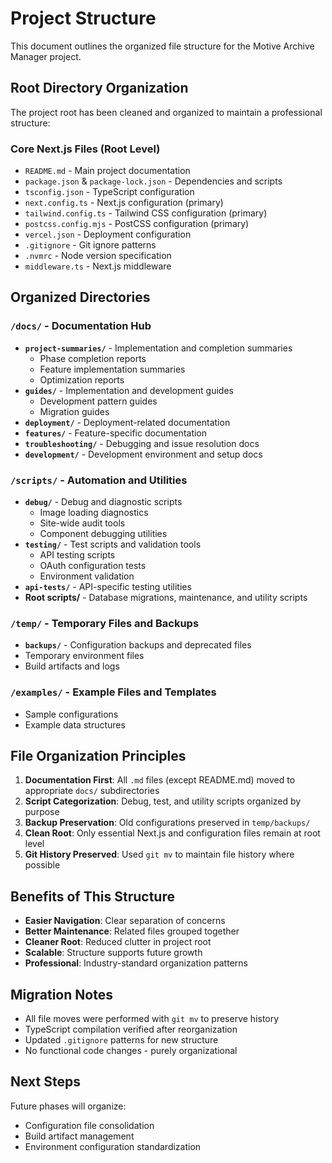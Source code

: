 # Project Structure

This document outlines the organized file structure for the Motive Archive Manager project.

## Root Directory Organization

The project root has been cleaned and organized to maintain a professional structure:

### Core Next.js Files (Root Level)

- `README.md` - Main project documentation
- `package.json` & `package-lock.json` - Dependencies and scripts
- `tsconfig.json` - TypeScript configuration
- `next.config.ts` - Next.js configuration (primary)
- `tailwind.config.ts` - Tailwind CSS configuration (primary)
- `postcss.config.mjs` - PostCSS configuration (primary)
- `vercel.json` - Deployment configuration
- `.gitignore` - Git ignore patterns
- `.nvmrc` - Node version specification
- `middleware.ts` - Next.js middleware

## Organized Directories

### `/docs/` - Documentation Hub

- **`project-summaries/`** - Implementation and completion summaries
  - Phase completion reports
  - Feature implementation summaries
  - Optimization reports
- **`guides/`** - Implementation and development guides
  - Development pattern guides
  - Migration guides
- **`deployment/`** - Deployment-related documentation
- **`features/`** - Feature-specific documentation
- **`troubleshooting/`** - Debugging and issue resolution docs
- **`development/`** - Development environment and setup docs

### `/scripts/` - Automation and Utilities

- **`debug/`** - Debug and diagnostic scripts
  - Image loading diagnostics
  - Site-wide audit tools
  - Component debugging utilities
- **`testing/`** - Test scripts and validation tools
  - API testing scripts
  - OAuth configuration tests
  - Environment validation
- **`api-tests/`** - API-specific testing utilities
- **Root scripts/** - Database migrations, maintenance, and utility scripts

### `/temp/` - Temporary Files and Backups

- **`backups/`** - Configuration backups and deprecated files
- Temporary environment files
- Build artifacts and logs

### `/examples/` - Example Files and Templates

- Sample configurations
- Example data structures

## File Organization Principles

1. **Documentation First**: All `.md` files (except README.md) moved to appropriate `docs/` subdirectories
2. **Script Categorization**: Debug, test, and utility scripts organized by purpose
3. **Backup Preservation**: Old configurations preserved in `temp/backups/`
4. **Clean Root**: Only essential Next.js and configuration files remain at root level
5. **Git History Preserved**: Used `git mv` to maintain file history where possible

## Benefits of This Structure

- **Easier Navigation**: Clear separation of concerns
- **Better Maintenance**: Related files grouped together
- **Cleaner Root**: Reduced clutter in project root
- **Scalable**: Structure supports future growth
- **Professional**: Industry-standard organization patterns

## Migration Notes

- All file moves were performed with `git mv` to preserve history
- TypeScript compilation verified after reorganization
- Updated `.gitignore` patterns for new structure
- No functional code changes - purely organizational

## Next Steps

Future phases will organize:

- Configuration file consolidation
- Build artifact management
- Environment configuration standardization
